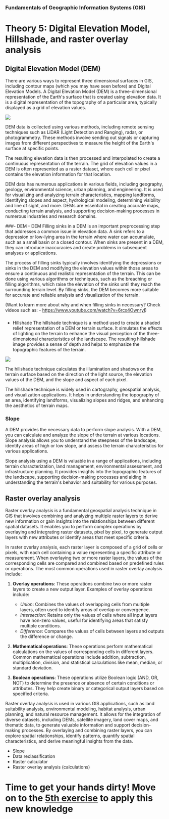 
### Fundamentals of Geographic Information Systems (GIS)

# Theory 5: Digital Elevation Model, Hillshade, and raster overlay analysis

## Digital Elevation Model (DEM)
There are various ways to represent three dimensional surfaces in GIS, including contour maps (which you may have seen before) and Digital Elevation Models. A Digital Elevation Model (DEM) is a three-dimensional representation of the Earth's surface that is created using elevation data. It is a digital representation of the topography of a particular area, typically displayed as a grid of elevation values. 

![](https://github.com/rowan8k/fundamentals-of-gis/blob/master/Assets/5_Theory/5_Theory_DEM_finland.png?raw=true)

DEM data is collected using various methods, including remote sensing techniques such as LiDAR (Light Detection and Ranging), radar, or photogrammetry. These methods involve sending out signals or capturing images from different perspectives to measure the height of the Earth's surface at specific points.

The resulting elevation data is then processed and interpolated to create a continuous representation of the terrain. The grid of elevation values in a DEM is often represented as a raster dataset, where each cell or pixel contains the elevation information for that location.

DEM data has numerous applications in various fields, including geography, geology, environmental science, urban planning, and engineering. It is used for visualizing and analyzing terrain characteristics, mapping landforms, identifying slopes and aspect, hydrological modeling, determining visibility and line of sight, and more. DEMs are essential in creating accurate maps, conducting terrain analysis, and supporting decision-making processes in numerous industries and research domains.

###- DEM
	- DEM
Filling sinks in a DEM is an important preprocessing step that addresses a common issue in elevation data. A sink refers to a depression or low-lying area in the terrain where water can accumulate, such as a small basin or a closed contour. When sinks are present in a DEM, they can introduce inaccuracies and create problems in subsequent analyses or applications. 

The process of filling sinks typically involves identifying the depressions or sinks in the DEM and modifying the elevation values within those areas to ensure a continuous and realistic representation of the terrain. This can be done using various algorithms or techniques, such as the breaching or filling algorithms, which raise the elevation of the sinks until they reach the surrounding terrain level. By filling sinks, the DEM becomes more suitable for accurate and reliable analysis and visualization of the terrain.

(Want to learn more about why and when filling sinks in necessary? Check videos such as:
	- https://www.youtube.com/watch?v=6rcx4OwnryI)

###
- Hillshade
The hillshade technique is a method used to create a shaded relief representation of a DEM or terrain surface. It simulates the effects of lighting on the terrain to enhance the visual perception of the three-dimensional characteristics of the landscape. The resulting hillshade image provides a sense of depth and helps to emphasize the topographic features of the terrain.

![](https://github.com/rowan8k/fundamentals-of-gis/blob/master/Assets/5_Theory/5_Theory_hillsade_finland.png?raw=true)

The hillshade technique calculates the illumination and shadows on the terrain surface based on the direction of the light source, the elevation values of the DEM, and the slope and aspect of each pixel. 

The hillshade technique is widely used in cartography, geospatial analysis, and visualization applications. It helps in understanding the topography of an area, identifying landforms, visualizing slopes and ridges, and enhancing the aesthetics of terrain maps.

### Slope
A DEM provides the necessary data to perform slope analysis. With a DEM, you can calculate and analyze the slope of the terrain at various locations. Slope analysis allows you to understand the steepness of the landscape, identify areas of high or low slope, and assess the terrain characteristics for various applications.

Slope analysis using a DEM is valuable in a range of applications, including terrain characterization, land management, environmental assessment, and infrastructure planning. It provides insights into the topographic features of the landscape, supporting decision-making processes and aiding in understanding the terrain's behavior and suitability for various purposes.

## Raster overlay analysis
Raster overlay analysis is a fundamental geospatial analysis technique in GIS that involves combining and analyzing multiple raster layers to derive new information or gain insights into the relationships between different spatial datasets. It enables you to perform complex operations by overlaying and integrating raster datasets, pixel by pixel, to generate output layers with new attributes or identify areas that meet specific criteria.

In raster overlay analysis, each raster layer is composed of a grid of cells or pixels, with each cell containing a value representing a specific attribute or measurement. When overlaying two or more raster layers, the values of the corresponding cells are compared and combined based on predefined rules or operations. The most common operations used in raster overlay analysis include:

1.  **Overlay operations**: These operations combine two or more raster layers to create a new output layer. Examples of overlay operations include:
    
    -   *Union*: Combines the values of overlapping cells from multiple layers, often used to identify areas of overlap or convergence.
    -   *Intersection*: Retains only the values of cells where all input layers have non-zero values, useful for identifying areas that satisfy multiple conditions.
    -   *Difference*: Compares the values of cells between layers and outputs the difference or change.

2.  **Mathematical operations**: These operations perform mathematical calculations on the values of corresponding cells in different layers. Common mathematical operations include addition, subtraction, multiplication, division, and statistical calculations like mean, median, or standard deviation.
    
3.  **Boolean operations**: These operations utilize Boolean logic (AND, OR, NOT) to determine the presence or absence of certain conditions or attributes. They help create binary or categorical output layers based on specified criteria.

Raster overlay analysis is used in various GIS applications, such as land suitability analysis, environmental modeling, habitat analysis, urban planning, and natural resource management. It allows for the integration of diverse datasets, including DEMs, satellite imagery, land cover maps, and thematic data, to generate valuable information and support decision-making processes. By overlaying and combining raster layers, you can explore spatial relationships, identify patterns, quantify spatial characteristics, and derive meaningful insights from the data.
- Slope
- Data reclassification
- Raster calculator
- Raster overlay analysis (calculations)

# Time to get your hands dirty! Move on to the [5th exercise](https://github.com/rowan8k/fundamentals-of-gis/blob/master/Content/5_Exercise.md) to apply this new knowledge
<!--stackedit_data:
eyJkaXNjdXNzaW9ucyI6eyJRYmU0dGF0bkVJcTZ3N0dCIjp7In
RleHQiOiJhbmQgRCIsInN0YXJ0IjoyOTYsImVuZCI6MzAxfSwi
cHB5UUc2S2N0SlcyQkF0TyI6eyJ0ZXh0Ijoib3ZlcmxheSBhbm
FseXNpcyIsInN0YXJ0Ijo0OTg4LCJlbmQiOjUwMDR9fSwiY29t
bWVudHMiOnsiMmNpRXNLRTBiR2J5WDQ1TyI6eyJkaXNjdXNzaW
9uSWQiOiJRYmU0dGF0bkVJcTZ3N0dCIiwic3ViIjoiZ2g6MjIx
NjgxNTciLCJ0ZXh0IjoiY291bGQgbWVudGlvbiBUSU4gYW5kIG
90aGVycyB0b28sIEkgZ3Vlc3MsIGJ1dCBtYXliZSB0aGlzIG1h
a2VzIGl0IHRvbyBjb21wbGljYXRlZC5cblxuVGhlIHBvaW50IG
lzIHRvIG1ha2Ugc3R1ZGVudHMgcmVhbGlzZSB0aGF0IHRoZXJl
IGlzIG1vcmUgdGhhbiBvbmUuXG5cbkNvdWxkIGFsc28gY29uc2
lkZXIgdGFsa2luZyBhYm91dCB0aGUgZGlmZmVyZW5jZXMgYmV0
d2VlbiBEaWdpdGFsIEVsZXZhdGlvbiBNb2RlbCwgRGlnaXRhbC
BUZXJyYWluIE1vZGVsLCBEaWdpdGFsIFN1cmZhY2UgTW9kZWwu
Li4iLCJjcmVhdGVkIjoxNjg4MDMzNjY2NTE5fSwiY1lOcEd4MT
RkZVJ5T2VraSI6eyJkaXNjdXNzaW9uSWQiOiJwcHlRRzZLY3RK
VzJCQXRPIiwic3ViIjoiZ2g6MjIxNjgxNTciLCJ0ZXh0IjoidG
hpcyBkZXNjcmlwdGlvbiBpcyBmb3IgYWxsIHJhc3RlcnMgbm90
IGp1c3QgcmFzdGVyIG92ZXJsYXkgYW5hbHlzaXMiLCJjcmVhdG
VkIjoxNjg4MDMzODM5NDMwfX0sImhpc3RvcnkiOls0Nzc5Nzgw
NjEsMTM4MzQ3NDIwNSw2OTI3MzMyMjgsMTIwODQwMDIwMSwxMT
I3Mzc1NTE5LC0xOTQ2Nzc1NDYxLDE4MDkwNTY3LDIwMTQxMjcx
MTcsLTg4NTI5MDMzMywtODk2MjI3MjgxLDk5NDcyMDE5MywtMz
UxMDc2NTgwLC0xMzkwMzMyMDUxXX0=
-->